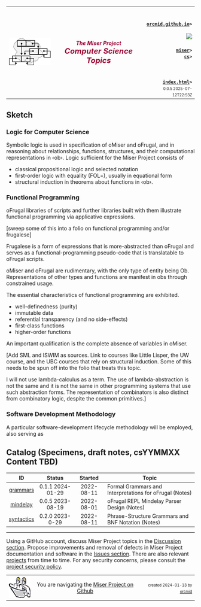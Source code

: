 <!-- index.md 0.0.5                 UTF-8                         2025-07-12
     ----1----|----2----|----3----|----4----|----5----|----6----|----7----|--*
     source <https://github.com/orcmid/miser/blob/master/docs/ob/index.md>
     publication <https://orcmid.github.io/miser/ob/>
     -->
<table border="0" width="100%">
  <tr>
    <td width="25%" align="left" height="6">
       <a href="../" title="The Miser Project on GitHub">
       <img src="../images/misertheory-logo.png" /></a>
    </td>
       <td width="48%" height="6"><p align="center"><font color="#990033"><strong>
    <i>The Miser Project</i><br />
    <i><big><big>Computer Science Topics</big></big></i></strong></font></p>
    </td>
    <td width="27%" height="6" valign="middle" align="right">
      <b><code>
      <a href="../../" target="_top">orcmid.github.io</a>&gt;
      </code></b>
      <br />
      <a href="https://clustrmaps.com/site/1bw9w" title="Visit tracker">
            <img src="//www.clustrmaps.com/map_v2.png?d=3-2eQV4fOuelVHp_YtztZ0hl9Uj4ei9zLKw_nRgCgyM&cl=ffffff" />
      </a>
      <br />
      <b><code>
      <a href="../" target="_top">miser</a>&gt;
      <a href="./" target="_top">cs</a>&gt;
      </code></b>
      <br /><br />
      <b><code>
      <a href="index.html" target="_top">index.html</a>&gt;</code></b>
      <br />
      <small><small>
        0.0.5 2025-07-12T22:53Z<!-- MAINTAIN THIS MANUALLY -->
      </small></small>
      </td>
  </tr>
</table>

## Sketch

### Logic for Computer Science

Symbolic logic is used in specification of oMiser and oFrugal, and in
reasoning about relationships, functions, structures, and their computational
representations in ‹ob›.  Logic sufficient for the Miser Project consists of

- classical propositional logic and selected notation
- first-order logic with equality (FOL=), usually in equational form
- structural induction in theorems about functions in ‹ob›.

### Functional Programming

oFrugal libraries of scripts and further libraries built with them illustrate
functional programming via applicative expressions.

[sweep some of this into a folio on functional programming and/or frugalese]

Frugalese is a form of expressions that is more-abstracted than oFrugal and
serves as a functional-programming pseudo-code that is translatable to oFrugal
scripts.

oMiser and oFrugal are rudimentary, with the only type of entity being Ob.
Representations of other types and functions are manifest in obs through
constrained usage.

The essential characteristics of functional programming are exhibited.

- well-definedness (purity)
- immutable data
- referential transparency (and no side-effects)
- first-class functions
- higher-order functions

An important qualification is the complete absence of variables in oMiser.

[Add SML and ISWIM as sources.  Link to courses like Little Lisper, the
UW course, and the UBC courses that rely on structural induction.  Some of
this needs to be spun off into the folio that treats this topic.

I will not use lambda-calculus as a term.  The use of lambda-abstraction
is not the same and it is not the same in other programming systems that
use such abstraction forms.  The representation of combinators is also
distinct from combinatory logic, despite the common primitives.]

### Software Development Methodology

A particular software-development lifecycle methodology will be employed,
also serving as

## Catalog (Specimens, draft notes, csYYMMXX Content TBD)

| **ID** | **Status** | **Started** | **Topic** |
|   :-:   |   :-:   |  :-:   |  ---  |
| [grammars](grammars.txt)| 0.1.1 2024-01-29 |2022-08-11 | Formal Grammars and Interpretations for oFrugal (Notes) |
| [mindelay](mindelay.txt)| 0.0.5 2023-08-19 |2022-08-01 | oFrugal REPL Mindelay Parser Design (Notes) |
| [syntactics](syntactics.txt) | 0.2.0 2023-0-29 | 2022-08-11 | Phrase-Structure Grammars and BNF Notation (Notes) |

----

Using a GitHub account, discuss Miser Project topics in the
[Discussion section](https://github.com/orcmid/miser/discussions).  Propose
improvements and removal of defects in Miser Project documentation and
software in the [Issues section](https://github.com/orcmid/miser/issues).
There are also relevant
[projects](https://github.com/orcmid/miser/projects?query=is%3Aopen)
from time to time.  For any security concerns, please consult the
[project security policy](https://github.com/orcmid/miser/security).

<table border="0" cellspacing="3" width="100%">
  <tr>
    <td width="14%">
	<a href="index.htm" target="_top">
       <img border="0" src="../images/hardhat-thumb.gif" alt="Hard Hat Area"
            align="left" width="80" height="57">
       </a>
    </td>
    <td width="54%" valign="middle" align="center">
      You are navigating the <a href="../">Miser Project on Github</a></td>
    <td width="30%">
      <p align="right"><font size="-2">created 2024-01-13 by
         <a target="_top" href="../../orcmid">orcmid</a> </font></p>
    </td>
  </tr>
</table>
<!--

  0.0.5  2025-07-12T22:53Z Change title to Computer Science Topics
  0.0.4  2025-07-09T21:23Z Add 0.1.2 hybridForm top/bottom banners
  0.0.3  2024-01-29T17:46Z Add syntactics, update content versions
  0.0.0  2024-01-13T19:36Z Morphed from ob/ placeholder as boilerplate


               *** end of miser/docs/cs/index.md ***                     -->
